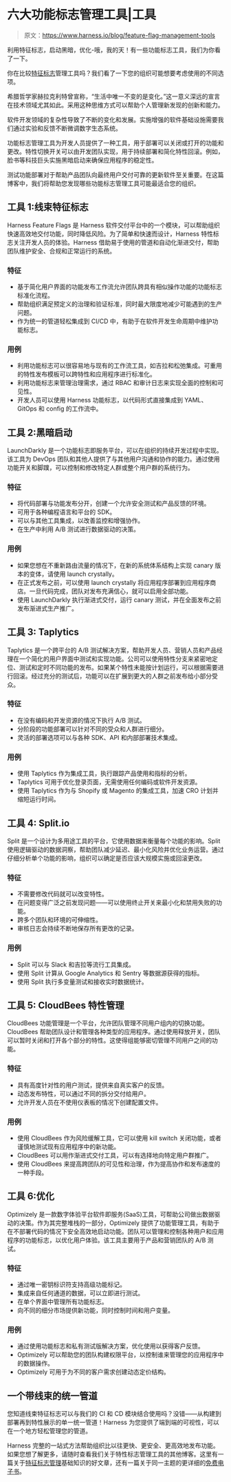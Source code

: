 # 六大功能标志管理工具|工具

> 原文：<https://www.harness.io/blog/feature-flag-management-tools>

利用特征标志，启动黑暗，优化-哦，我的天！有一些功能标志工具，我们为你看了一下。

你在比较[特征标志](https://harness.io/blog/what-are-feature-flags/)管理工具吗？我们看了一下您的组织可能想要考虑使用的不同选项。

希腊哲学家赫拉克利特曾宣称，“生活中唯一不变的是变化。”这一意义深远的宣言在技术领域尤其如此。采用这种思维方式可以帮助个人管理新发现的创新和能力。

软件开发领域的复杂性导致了不断的变化和发展。实施增强的软件基础设施需要我们通过实验和反馈不断微调数字生态系统。

功能标志管理工具为开发人员提供了一种工具，用于部署可以关闭或打开的功能和更改。特性切换开关可以由开发团队实现，用于持续部署和简化特性回滚。例如，脸书等科技巨头实施黑暗启动来确保应用程序的稳定性。

测试功能部署对于帮助产品团队向最终用户交付可靠的更新软件至关重要。在这篇博客中，我们将帮助您发现哪些功能标志管理工具可能最适合您的组织。

## 工具 1:线束特征标志

Harness Feature Flags 是 Harness 软件交付平台中的一个模块，可以帮助组织快速高效地交付功能，同时降低风险。为了简单和快速而设计，Harness 特性标志关注开发人员的体验。Harness 借助易于使用的管道和自动化渐进交付，帮助团队维护安全、合规和正常运行的系统。

### 特征

*   基于简化用户界面的功能发布工作流允许团队跨具有相似操作功能的功能标志标准化流程。
*   帮助组织满足预定义的治理和验证标准，同时最大限度地减少可能遇到的生产问题。
*   作为统一的管道轻松集成到 CI/CD 中，有助于在软件开发生命周期中维护功能标志。

### 用例

*   利用功能标志可以很容易地与现有的工作流工具，如吉拉和松弛集成。可重用的特性发布模板可以跨特性和应用程序进行标准化。
*   利用功能标志来管理治理需求，通过 RBAC 和审计日志来实现全面的控制和可见性。
*   开发人员可以使用 Harness 功能标志，以代码形式直接集成到 YAML、GitOps 和 config 的工作流中。

## 工具 2:黑暗启动

LaunchDarkly 是一个功能标志即服务平台，可以在组织的持续开发过程中实现。该工具为 DevOps 团队和其他人提供了与其他用户沟通和协作的能力。通过使用功能开关和脚蹼，可以控制和修改特定人群或整个用户群的系统行为。

### 特征

*   将代码部署与功能发布分开，创建一个允许安全测试和产品反馈的环境。
*   可用于各种编程语言和平台的 SDK。
*   可以与其他工具集成，以改善监控和增强协作。
*   在生产中利用 A/B 测试进行数据驱动的决策。

### 用例

*   如果您想在不重新路由流量的情况下，在新的系统体系结构上实现 canary 版本的变体，请使用 launch crystally。
*   在正式发布之前，可以使用 launch crystally 将应用程序部署到应用程序商店。一旦代码完成，团队对发布充满信心，就可以启用全部功能。
*   使用 LaunchDarkly 执行渐进式交付，运行 canary 测试，并在全面发布之前发布渐进式生产推广。

## 工具 3: Taplytics

Taplytics 是一个跨平台的 A/B 测试解决方案，帮助开发人员、营销人员和产品经理在一个简化的用户界面中测试和实现功能。公司可以使用特性分支来紧密地定位、测试和定时不同功能的发布。如果某个特性未能按计划运行，可以根据需要进行回滚。经过充分的测试后，功能可以在扩展到更大的人群之前发布给小部分受众。

### 特征

*   在没有编码和开发资源的情况下执行 A/B 测试。
*   分阶段的功能部署可以针对不同的受众和人群进行细分。
*   灵活的部署选项可以与各种 SDK、API 和内部部署技术集成。

### 用例

*   使用 Taplytics 作为集成工具，执行跟踪产品使用和指标的分析。
*   Taplytics 可用于优化登录页面，无需使用任何编码或软件开发资源。
*   使用 Taplytics 作为与 Shopify 或 Magento 的集成工具，加速 CRO 计划并缩短运行时间。

## 工具 4: Split.io

Split 是一个设计为多用途工具的平台，它使用数据来衡量每个功能的影响。Split 使用逻辑驱动的数据洞察，帮助团队减少延迟、最小化风险并优化业务运营。通过仔细分析单个功能的影响，组织可以确定是否应该大规模实施或回滚更改。

### 特征

*   不需要修改代码就可以改变特性。
*   在问题变得广泛之前发现问题——可以使用终止开关来最小化和禁用失败的功能。
*   跨多个团队和环境的可伸缩性。
*   审核日志会持续不断地保存所有更改的记录。

### 用例

*   Split 可以与 Slack 和吉拉等流行工具集成。
*   使用 Split 计算从 Google Analytics 和 Sentry 等数据源获得的指标。
*   使用 Split 执行多变量测试和接收实时数据统计。

## 工具 5: CloudBees 特性管理

CloudBees 功能管理是一个平台，允许团队管理不同用户组内的切换功能。CloudBees 帮助团队设计和管理各种类型的应用程序。通过使用释放开关，团队可以暂时关闭和打开各个部分的特性。这使得组能够密切管理不同用户之间的功能。

### 特征

*   具有高度针对性的用户测试，提供来自真实客户的反馈。
*   动态发布特性，可以通过不同的拆分交付给用户。
*   允许开发人员在不使用仪表板的情况下创建配置文件。

### 用例

*   使用 CloudBees 作为风险缓解工具，它可以使用 kill switch 关闭功能，或者谨慎地测试现有应用程序中的新功能。
*   CloudBees 可以用作渐进式交付工具，可以有选择地向特定用户群推广。
*   使用 CloudBees 来提高跨团队的可见性和治理，作为提高协作和发布速度的一种手段。

## 工具 6:优化

Optimizely 是一款数字体验平台软件即服务(SaaS)工具，可帮助公司做出数据驱动的决策。作为其完整堆栈的一部分，Optimizely 提供了功能管理工具，有助于在不部署代码的情况下安全高效地启动功能。团队可以管理和控制各种用户和应用程序的功能标志，以优化用户体验。该工具主要用于产品和营销团队的 A/B 测试。

### 特征

*   通过唯一密钥标识符支持高级功能标记。
*   集成来自任何通道的数据，可以立即进行测试。
*   在单个界面中管理所有功能标志。
*   向不同的细分市场提供新功能，同时控制时间和用户变量。

### 用例

*   通过使用功能标志和私有测试版解决方案，优化使用以获得客户反馈。
*   Optimizely 可以帮助您的团队构建权限平台，以控制谁来管理您的应用程序中的数据操作。
*   Optimizely 可用于为不同的客户需求创建动态定价结构。

## 一个带线束的统一管道

您知道线束特征标志可以与我们的 CI 和 CD 模块结合使用吗？没错——从构建到部署再到特性展示的单一统一管道！Harness 为您提供了端到端的可视性，可以在一个地方轻松管理您的管道。

Harness 完整的一站式方法帮助组织比以往更快、更安全、更高效地发布功能。如果您想了解更多，请随时查看我们关于特性标志管理工具的其他博客。这里有一篇关于[特征标志管理](https://harness.io/blog/what-are-feature-flags/)基础知识的好文章，还有一篇关于同一主题的更详细的[免费电子书](https://harness.io/learn/ebooks/ebook-feature-flags-101/)。